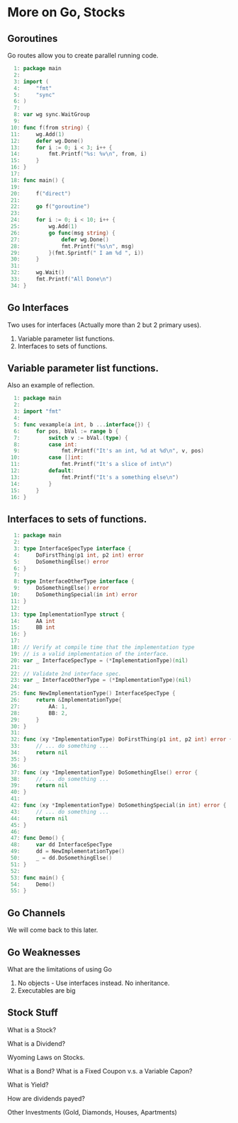 
<style>
.pagebreak { page-break-before: always; }
.half { height: 200px; }
</style>
<style>
.pagebreak { page-break-before: always; }
.half { height: 200px; }
.markdown-body {
	font-size: 12px;
}
.markdown-body td {
	font-size: 12px;
}
</style>



More on Go, Stocks
======================

Goroutines
------------------------------

Go routes allow you to create parallel running code.


```Go
  1: package main
  2: 
  3: import (
  4:     "fmt"
  5:     "sync"
  6: )
  7: 
  8: var wg sync.WaitGroup
  9: 
 10: func f(from string) {
 11:     wg.Add(1)
 12:     defer wg.Done()
 13:     for i := 0; i < 3; i++ {
 14:         fmt.Printf("%s: %v\n", from, i)
 15:     }
 16: }
 17: 
 18: func main() {
 19: 
 20:     f("direct")
 21: 
 22:     go f("goroutine")
 23: 
 24:     for i := 0; i < 10; i++ {
 25:         wg.Add(1)
 26:         go func(msg string) {
 27:             defer wg.Done()
 28:             fmt.Printf("%s\n", msg)
 29:         }(fmt.Sprintf(" I am %d ", i))
 30:     }
 31: 
 32:     wg.Wait()
 33:     fmt.Printf("All Done\n")
 34: }

```





Go Interfaces
------------------------------

Two uses for interfaces (Actually more than 2 but 2 primary uses).

1. Variable parameter list functions.
2. Interfaces to sets of functions.

## Variable parameter list functions.

Also an example of reflection.

```Go
  1: package main
  2: 
  3: import "fmt"
  4: 
  5: func vexample(a int, b ...interface{}) {
  6:     for pos, bVal := range b {
  7:         switch v := bVal.(type) {
  8:         case int:
  9:             fmt.Printf("It's an int, %d at %d\n", v, pos)
 10:         case []int:
 11:             fmt.Printf("It's a slice of int\n")
 12:         default:
 13:             fmt.Printf("It's a something else\n")
 14:         }
 15:     }
 16: }

```

## Interfaces to sets of functions.

```Go
  1: package main
  2: 
  3: type InterfaceSpecType interface {
  4:     DoFirstThing(p1 int, p2 int) error
  5:     DoSomethingElse() error
  6: }
  7: 
  8: type InterfaceOtherType interface {
  9:     DoSomethingElse() error
 10:     DoSomethingSpecial(in int) error
 11: }
 12: 
 13: type ImplementationType struct {
 14:     AA int
 15:     BB int
 16: }
 17: 
 18: // Verify at compile time that the implementation type
 19: // is a valid implementation of the interface.
 20: var _ InterfaceSpecType = (*ImplementationType)(nil)
 21: 
 22: // Validate 2nd interface spec.
 23: var _ InterfaceOtherType = (*ImplementationType)(nil)
 24: 
 25: func NewImplementationType() InterfaceSpecType {
 26:     return &ImplementationType{
 27:         AA: 1,
 28:         BB: 2,
 29:     }
 30: }
 31: 
 32: func (xy *ImplementationType) DoFirstThing(p1 int, p2 int) error {
 33:     // ... do something ...
 34:     return nil
 35: }
 36: 
 37: func (xy *ImplementationType) DoSomethingElse() error {
 38:     // ... do something ...
 39:     return nil
 40: }
 41: 
 42: func (xy *ImplementationType) DoSomethingSpecial(in int) error {
 43:     // ... do something ...
 44:     return nil
 45: }
 46: 
 47: func Demo() {
 48:     var dd InterfaceSpecType
 49:     dd = NewImplementationType()
 50:     _ = dd.DoSomethingElse()
 51: }
 52: 
 53: func main() {
 54:     Demo()
 55: }

```

Go Channels
------------------------------

We will come back to this later.


Go Weaknesses
------------------------------

What are the limitations of using Go

1. No objects - Use interfaces instead.  No inheritance.
2. Executables are big



<div class="pagebreak"></div>

## Stock Stuff







What is a Stock?

What is a Dividend?

Wyoming Laws on Stocks.

What is a Bond?  What is a Fixed Coupon v.s. a Variable Capon?

What is Yield?

How are dividends payed?

Other Investments (Gold, Diamonds, Houses, Apartments)

